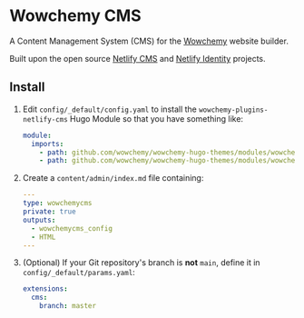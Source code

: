 # Wowchemy CMS

A Content Management System (CMS) for the [Wowchemy](https://wowchemy.com) website builder.

Built upon the open source [Netlify CMS](https://www.netlifycms.org/) and [Netlify Identity](https://docs.netlify.com/visitor-access/identity/#enable-identity-in-the-ui) projects.

## Install

1. Edit `config/_default/config.yaml` to install the `wowchemy-plugins-netlify-cms` Hugo Module so that you have something like:

   ```yaml
   module:
     imports:
       - path: github.com/wowchemy/wowchemy-hugo-themes/modules/wowchemy-plugins-netlify-cms/v5
       - path: github.com/wowchemy/wowchemy-hugo-themes/modules/wowchemy/v5
   ```

2. Create a `content/admin/index.md` file containing:

   ```yaml
   ---
   type: wowchemycms
   private: true
   outputs:
     - wowchemycms_config
     - HTML
   ---

   ```

3. (Optional) If your Git repository's branch is **not** `main`, define it in `config/_default/params.yaml`:

   ```yaml
   extensions:
     cms:
       branch: master
   ```
